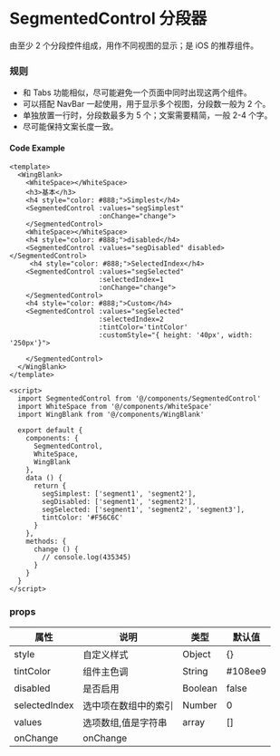 # SegmentedControl 分段器

由至少 2 个分段控件组成，用作不同视图的显示；是 iOS 的推荐组件。

### 规则
 * 和 Tabs 功能相似，尽可能避免一个页面中同时出现这两个组件。
 * 可以搭配 NavBar 一起使用，用于显示多个视图，分段数一般为 2 个。
 * 单独放置一行时，分段数最多为 5 个；文案需要精简，一般 2-4 个字。
 * 尽可能保持文案长度一致。


#### Code Example
```vue
<template>
  <WingBlank>
    <WhiteSpace></WhiteSpace>
    <h3>基本</h3>
    <h4 style="color: #888;">Simplest</h4>
    <SegmentedControl :values="segSimplest" 
                      :onChange="change">
    </SegmentedControl>
    <WhiteSpace></WhiteSpace>
    <h4 style="color: #888;">disabled</h4>
    <SegmentedControl :values="segDisabled" disabled></SegmentedControl>
     <h4 style="color: #888;">SelectedIndex</h4>
    <SegmentedControl :values="segSelected" 
                      :selectedIndex=1
                      :onChange="change">
    </SegmentedControl>
    <h4 style="color: #888;">Custom</h4>
    <SegmentedControl :values="segSelected"
                      :selectedIndex=2
                      :tintColor='tintColor'
                      :customStyle="{ height: '40px', width: '250px'}">

    </SegmentedControl>
  </WingBlank>
</template>

<script>
  import SegmentedControl from '@/components/SegmentedControl'
  import WhiteSpace from '@/components/WhiteSpace'
  import WingBlank from '@/components/WingBlank'

  export default {
    components: {
      SegmentedControl,
      WhiteSpace,
      WingBlank
    },
    data () {
      return {
        segSimplest: ['segment1', 'segment2'],
        segDisabled: ['segment1', 'segment2'],
        segSelected: ['segment1', 'segment2', 'segment3'],
        tintColor: '#F56C6C'
      }
    },
    methods: {
      change () {
        // console.log(435345)
      }
    }
  }
</script>

```
### props

| 属性 | 说明 | 类型 | 默认值 |
| --- | --- | --- | --- |
|  style  | 自定义样式 | Object | {} |
|  tintColor  | 组件主色调	 | String | #108ee9 |
|  disabled  | 是否启用		 | Boolean | false |
|  selectedIndex  | 选中项在数组中的索引	| Number | 0 |
|  values	  | 选项数组,值是字符串	| array | [] |
|  onChange	  | onChange	|  | |


<Demo url="https://ladybirddev.github.io/ui-nuclear-mobile-demo/#/segmented-control" />